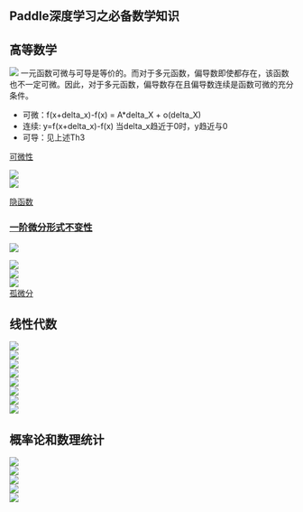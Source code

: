 ## Paddle深度学习之必备数学知识

## 高等数学
![](https://github.com/zhukuixi/AshenOne/blob/master/PaddleDeepLearning/image/L2_1.png) 
一元函数可微与可导是等价的。而对于多元函数，偏导数即使都存在，该函数也不一定可微。因此，对于多元函数，偏导数存在且偏导数连续是函数可微的充分条件。

* 可微：f(x+delta_x)-f(x) = A*delta_X + o(delta_X)
* 连续: y=f(x+delta_x)-f(x) 当delta_x趋近于0时，y趋近与0
* 可导：见上述Th3

[可微性](https://baike.baidu.com/item/%E5%8F%AF%E5%BE%AE%E6%80%A7)
 
![](https://github.com/zhukuixi/AshenOne/blob/master/PaddleDeepLearning/image/L2_2.png)  
![](https://github.com/zhukuixi/AshenOne/blob/master/PaddleDeepLearning/image/L2_3.png)  

[隐函数](https://baike.baidu.com/item/%E9%9A%90%E5%87%BD%E6%95%B0)  

### [一阶微分形式不变性](https://baike.baidu.com/item/%E4%B8%80%E9%98%B6%E5%BE%AE%E5%88%86%E5%BD%A2%E5%BC%8F%E4%B8%8D%E5%8F%98%E6%80%A7/22351175?fr=aladdin#2_1)
![](https://github.com/zhukuixi/AshenOne/blob/master/PaddleDeepLearning/image/L2_s1.png)  

  
![](https://github.com/zhukuixi/AshenOne/blob/master/PaddleDeepLearning/image/L2_4.png)  
![](https://github.com/zhukuixi/AshenOne/blob/master/PaddleDeepLearning/image/L2_5.png)  
![](https://github.com/zhukuixi/AshenOne/blob/master/PaddleDeepLearning/image/L2_6.png)  
[孤微分](https://baike.baidu.com/item/%E5%BC%A7%E5%BE%AE%E5%88%86)

## 线性代数

![](https://github.com/zhukuixi/AshenOne/blob/master/PaddleDeepLearning/image/L2_7.png)    
![](https://github.com/zhukuixi/AshenOne/blob/master/PaddleDeepLearning/image/L2_8.png)    
![](https://github.com/zhukuixi/AshenOne/blob/master/PaddleDeepLearning/image/L2_9.png)    
![](https://github.com/zhukuixi/AshenOne/blob/master/PaddleDeepLearning/image/L2_10.png)      
![](https://github.com/zhukuixi/AshenOne/blob/master/PaddleDeepLearning/image/L2_11.png)  
![](https://github.com/zhukuixi/AshenOne/blob/master/PaddleDeepLearning/image/L2_12.png)  
![](https://github.com/zhukuixi/AshenOne/blob/master/PaddleDeepLearning/image/L2_13.png)  
![](https://github.com/zhukuixi/AshenOne/blob/master/PaddleDeepLearning/image/L2_14.png)                      

## 概率论和数理统计  
![](https://github.com/zhukuixi/AshenOne/blob/master/PaddleDeepLearning/image/L2_15.png)     
![](https://github.com/zhukuixi/AshenOne/blob/master/PaddleDeepLearning/image/L2_16.png)    
![](https://github.com/zhukuixi/AshenOne/blob/master/PaddleDeepLearning/image/L2_17.png)    
![](https://github.com/zhukuixi/AshenOne/blob/master/PaddleDeepLearning/image/L2_18.png)  
![](https://github.com/zhukuixi/AshenOne/blob/master/PaddleDeepLearning/image/L2_19.png)      
 